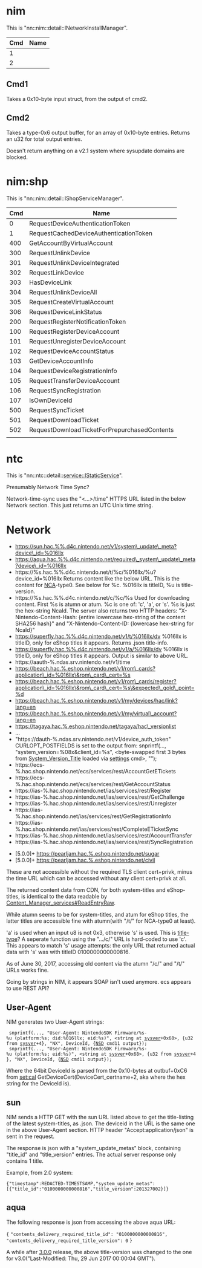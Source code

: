 # nim

This is "nn::nim::detail::INetworkInstallManager".

| Cmd | Name |
| --- | ---- |
| 1   |      |
| 2   |      |

## Cmd1

Takes a 0x10-byte input struct, from the output of cmd2.

## Cmd2

Takes a type-0x6 output buffer, for an array of 0x10-byte entries.
Returns an u32 for total output entries.

Doesn't return anything on a v2.1 system where sysupdate domains are
blocked.

# nim:shp

This is "nn::nim::detail::IShopServiceManager".

| Cmd | Name                                         |
| --- | -------------------------------------------- |
| 0   | RequestDeviceAuthenticationToken             |
| 1   | RequestCachedDeviceAuthenticationToken       |
| 400 | GetAccountByVirtualAccount                   |
| 300 | RequestUnlinkDevice                          |
| 301 | RequestUnlinkDeviceIntegrated                |
| 302 | RequestLinkDevice                            |
| 303 | HasDeviceLink                                |
| 304 | RequestUnlinkDeviceAll                       |
| 305 | RequestCreateVirtualAccount                  |
| 306 | RequestDeviceLinkStatus                      |
| 200 | RequestRegisterNotificationToken             |
| 100 | RequestRegisterDeviceAccount                 |
| 101 | RequestUnregisterDeviceAccount               |
| 102 | RequestDeviceAccountStatus                   |
| 103 | GetDeviceAccountInfo                         |
| 104 | RequestDeviceRegistrationInfo                |
| 105 | RequestTransferDeviceAccount                 |
| 106 | RequestSyncRegistration                      |
| 107 | IsOwnDeviceId                                |
| 500 | RequestSyncTicket                            |
| 501 | RequestDownloadTicket                        |
| 502 | RequestDownloadTicketForPrepurchasedContents |
|     |                                              |

# ntc

This is "nn::ntc::detail::<service::IStaticService>".

Presumably Network Time Sync?

Network-time-sync uses the "\<...\>/time" HTTPS URL listed in the below
Network section. This just returns an UTC Unix time
    string.

# Network

  - https://sun.hac.%%.d4c.nintendo.net/v1/system\_update\_meta?device\_id=%016llx
  - https://aqua.hac.%%.d4c.nintendo.net/required\_system\_update\_meta?device\_id=%016llx
  - https://%s.hac.%%.d4c.nintendo.net/t/%c/%016llx/%u?device\_id=%016llx
    Returns content like the below URL. This is the content for
    [NCA](NCA.md "wikilink")-type0. See below for %c. %016llx is
    titleID, %u is title-version.
  - https://%s.hac.%%.d4c.nintendo.net/c/%c/%s Used for downloading
    content. First %s is atumn or atum. %c is one of: 'c', 'a', or 's'.
    %s is just the hex-string NcaId. The server also returns two HTTP
    headers: "X-Nintendo-Content-Hash: {entire lowercase hex-string of
    the content SHA256 hash}" and "X-Nintendo-Content-ID: {lowercase
    hex-string for NcaId}"
  - https://superfly.hac.%%.d4c.nintendo.net/v1/t/%016llx/dv %016llx is
    titleID, only for eShop titles it appears. Returns .json title-info.
  - https://superfly.hac.%%.d4c.nintendo.net/v1/a/%016llx/dv %016llx is
    titleID, only for eShop titles it appears. Output is similar to
    above
    URL.
  - https://aauth-%.ndas.srv.nintendo.net/v1/time
  - https://beach.hac.%.eshop.nintendo.net/v1/rom\_cards?application\_id=%016llx\&rom\_card\_cert=%s
  - https://beach.hac.%.eshop.nintendo.net/v1/rom\_cards/register?application\_id=%016llx\&rom\_card\_cert=%s\&expected\_gold\_point=%d
  - https://beach.hac.%.eshop.nintendo.net/v1/my/devices/hac/link?lang=en
  - https://beach.hac.%.eshop.nintendo.net/v1/my/virtual\_account?lang=en
  - https://tagaya.hac.%.eshop.nintendo.net/tagaya/hac\_versionlist
  - ...
  - "https://dauth-%.ndas.srv.nintendo.net/v1/device\_auth\_token"
    CURLOPT\_POSTFIELDS is set to the output from: snprintf(...,
    "system\_version=%08x\&client\_id=%s", \<byte-swapped first 3 bytes
    from
    [System\_Version\_Title](System%20Version%20Title.md "wikilink")
    loaded via [settings](Settings%20services.md "wikilink") cmd\>,
    "<hard-coded hex string>");
  - https://ecs-%.hac.shop.nintendo.net/ecs/services/rest/AccountGetETickets
  - https://ecs-%.hac.shop.nintendo.net/ecs/services/rest/GetAccountStatus
  - https://ias-%.hac.shop.nintendo.net/ias/services/rest/Register
  - https://ias-%.hac.shop.nintendo.net/ias/services/rest/GetChallenge
  - https://ias-%.hac.shop.nintendo.net/ias/services/rest/Unregister
  - https://ias-%.hac.shop.nintendo.net/ias/services/rest/GetRegistrationInfo
  - https://ias-%.hac.shop.nintendo.net/ias/services/rest/CompleteETicketSync
  - https://ias-%.hac.shop.nintendo.net/ias/services/rest/AccountTransfer
  - https://ias-%.hac.shop.nintendo.net/ias/services/rest/SyncRegistration

<!-- end list -->

  - \[5.0.0\]+ https://pearljam.hac.%.eshop.nintendo.net/sugar
  - \[5.0.0\]+ https://pearljam.hac.%.eshop.nintendo.net/civil

These are not accessible without the required TLS client cert+privk,
minus the time URL which can be accessed without any client cert+privk
at all.

The returned content data from CDN, for both system-titles and
eShop-titles, is identical to the data readable by
[Content\_Manager\_services\#ReadEntryRaw](Content%20Manager%20services#ReadEntryRaw.md##ReadEntryRaw "wikilink").

While atumn seems to be for system-titles, and atum for eShop titles,
the latter titles are accessible fine with atumn(with "/t/" for
NCA-type0 at least).

'a' is used when an input u8 is not 0x3, otherwise 's' is used. This is
[title-type](Content%20Manager%20services#Title%20Types.md##Title_Types "wikilink")?
A seperate function using the ".../c/" URL is hard-coded to use 'c'.
This appears to match 's' usage attempts: the only URL that returned
actual data with 's' was with titleID 0100000000000816.

As of June 30, 2017, accessing old content via the atumn "/c/" and "/t/"
URLs works fine.

Going by strings in NIM, it appears SOAP isn't used anymore. ecs appears
to use REST API?

## User-Agent

NIM generates two User-Agent
strings:

` snprintf(..., "User-Agent: NintendoSDK Firmware/%s-%u (platform:%s; did:%016llx; eid:%s)", <string at `[`sysver`](System%20Version%20Title.md "wikilink")`+0x68>, {u32 from `[`sysver`](System%20Version%20Title.md "wikilink")`+4}, "NX", DeviceId, {`[`NSD`](NSD%20services.md "wikilink")` cmd11 output});`  
` snprintf(..., "User-Agent: NintendoSDK Firmware/%s-%u (platform:%s; eid:%s)", <string at `[`sysver`](System%20Version%20Title.md "wikilink")`+0x68>, {u32 from `[`sysver`](System%20Version%20Title.md "wikilink")`+4}, "NX", DeviceId, {`[`NSD`](NSD%20services.md "wikilink")` cmd11 output});`

Where the 64bit DeviceId is parsed from the 0x10-bytes at outbuf+0xC6
from [set:cal](Settings%20services.md "wikilink")
GetDeviceCert(DeviceCert\_certname+2, aka where the hex string for the
DeviceId is).

## sun

NIM sends a HTTP GET with the sun URL listed above to get the
title-listing of the latest system-titles, as .json. The deviceid in the
URL is the same one in the above User-Agent section. HTTP header
"Accept:application/json" is sent in the request.

The response is json with a "system\_update\_metas" block, containing
"title\_id" and "title\_version" entries. The actual server response
only contains 1 title.

Example, from 2.0
system:

`{"timestamp":REDACTED-TIMESTSAMP,"system_update_metas":[{"title_id":"0100000000000816","title_version":201327002}]}`

## aqua

The following response is json from accessing the above aqua URL:

`{` `"contents_delivery_required_title_id": "0100000000000816",`
`"contents_delivery_required_title_version": 0` `}`

A while after [3.0.0](3.0.0.md "wikilink") release, the above
title-version was changed to the one for v3.0("Last-Modified: Thu, 29
Jun 2017 00:00:04 GMT").
